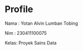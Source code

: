 # Profile

Nama : Yotan Alvin Lumban Tobing

Nim : 230411100075

Kelas: Proyek Sains Data


```{tableofcontents}
```
